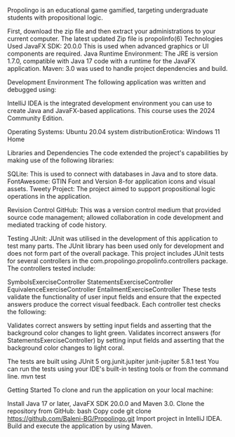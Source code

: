 Propolingo is an educational game gamified, targeting undergraduate students with propositional logic.

First, download the zip file and then extract your administrations to your current computer. The latest updated Zip file is propolinfo(6)
Technologies Used
JavaFX SDK: 20.0.0 This is used when advanced graphics or UI components are required.
Java Runtime Environment: The JRE is version 1.7.0, compatible with Java 17 code with a runtime for the JavaFX application.
Maven: 3.0 was used to handle project dependencies and build.

Development Environment
The following application was written and debugged using:

IntelliJ IDEA is the integrated development environment you can use to create Java and JavaFX-based applications. This course uses the 2024 Community Edition.

Operating Systems:
Ubuntu 20.04 system distributionErotica:
Windows 11 Home

Libraries and Dependencies
The code extended the project's capabilities by making use of the following libraries:

SQLite: This is used to connect with databases in Java and to store data.
FontAwesome: GTIN Font and Version 8-for application icons and visual assets.
Tweety Project: The project aimed to support propositional logic operations in the application.

Revision Control
GitHub: This was a version control medium that provided source code management; allowed collaboration in code development and mediated tracking of code history.

Testing
JUnit: JUnit was utilised in the development of this application to test many parts. The JUnit library has been used only for development and does not form part of the overall package.
This project includes JUnit tests for several controllers in the com.propolingo.propolinfo.controllers package. The controllers tested include:

SymbolsExerciseController
StatementsExerciseController
EquivalenceExerciseController
EntailmentExerciseController
These tests validate the functionality of user input fields and ensure that the expected answers produce the correct visual feedback.
Each controller test checks the following:

Validates correct answers by setting input fields and asserting that the background color changes to light green.
Validates incorrect answers (for StatementsExerciseController) by setting input fields and asserting that the background color changes to light coral.

The tests are built using JUnit 5
<dependency>
    <groupId>org.junit.jupiter</groupId>
    <artifactId>junit-jupiter</artifactId>
    <version>5.8.1</version>
    <scope>test</scope>
</dependency>
You can run the tests using your IDE's built-in testing tools or from the command line.
mvn test


Getting Started
To clone and run the application on your local machine:

Install Java 17 or later, JavaFX SDK 20.0.0 and Maven 3.0.
Clone the repository from GitHub:
bash Copy code git clone https://github.com/Baleni-BG/Propolingo.git
Import project in IntelliJ IDEA. Build and execute the application by using Maven.
